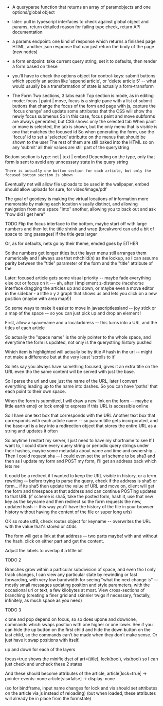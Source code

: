 - A queryparse function that returns an array of paramobjects and one options/global object
- later: pull in typescript interfaces to check against global object and params, return detailed reason for failing type check, return API documentation

- a params endpoint: one kind of response which returns a finished page HTML, another json response that can just return the body of the page (new nodes)
- a form endpoint: take current query string, set it to defaults, then render a form based on these
- you'll have to check the options object for control-keys: submit buttons which specify an action like 'append article', or 'delete article 5' -- what would usually be a transformation of state is actually a form-transform

- The Form
Two sections, 3 tabs each
Top section is mode, as in editing mode: focus | paint | move,
    focus is a single pane with a list of submit buttons that change the focus of the form and page
    with js, capture the 'focus change' and update some attributes that the CSS will show the newly focus submenus
    So in this case, focus paint and move subforms are always generated, but CSS shows only the selected tab
        When paint or move is selected, the tab is shown, but the only menu that is visible is one that matches the focused id
        So when generating the form, use the 'focus' id to set a 'selected' attributte on the menus that should be shown to the user
        The rest of them are still baked into the HTML so on any 'submit' all their values are still part of the querystring


Bottom section is type: net | text | embed
    Depending on the type, only that form is sent to avoid any unncessary state in the query string

    There is actually one bottom section for each article, but only the focused bottom section is shown

Eventually net will allow file uploads to be used in the wallpaper, embed should allow uploads for sure, for video/image/pdf

The goal of geodesy is making the virtual locations of information more memorable
    by making each location visually distinct,
        and allowing navigation from one space "into" another, allowing you to back out and ask "how did I get here"


TODO
Flip the focus interface to the bottom, maybe start off with large numbers and then let the title shrink and wrap (breakword can add a bit of space to long passages) if the title gets larger

Or, as for defaults, nets go by their theme, emded goes by EITHER 

So the numbers get longer titles but the layer menu still arranges them numerically and I always use that nthchild(n) as the lookup, so I can assume parity between the "title" parameter of the form and the "title" attribute of the 

Later: focused article gets some visual priority -- maybe fade everything else out or focus on it --- ah, after I implement z-distance (racehorse interface dragging the articles up and down, or maybe even a move editor in the sidebar - a little x y z graph that shows us and lets you click on a new position (maybe with area map!))

So some ways to make it easier to move in javascriptlessland -- joy stick or a map of the space -- so you can just pick up and drop an element !


First, allow a spacename and a localaddress -- this turns into a URL and the titles of each article

So actually the "space name" is the only pointer to the whole space, and everytime the form is updated, not only is the querystring history pushed

Which item is highlighted will actually be by title # hash in the url -- might not make a difference but at the very least 'scrolls to it'

So lets say you always have something focused, gives it an extra title on the URL even tho the same content will be served with just the base.

So I parse the url and use just the name of the URL, later I convert everything leading up to the name into dashes. So you can have 'paths' that each point to their own space.

When the form is submitted, I will draw a new link on the form -- maybe a little earth emoji or lock emoji to express if this URL is accessible online

So I have one text box that corresponds with the URL
Another text box that corresponds with each article name -- so param.title gets incorporated, and the base-url is a key into a redirection object that stores the entire URL as a string and updates it often

So anytime I restart my server, I just need to have my shortname to see 
If I want to, I could store every query string or periodic query strings under their hashes, maybe some metadata about name and time and ownership...
Then I could request sha -- I could even set the url scheme to be sha3 and then as I update my form and POST my form, I'll get an address back which lets me 

It could be a redirect if I wanted to keep the URL visible in history, or a term rewriting -- before trying to parse the query, check if the address is sha5 or form...
if its sha5 then update the value of URL and move on, client will get the form and timespace at that address and can continue POSTing updates to that URL (if scheme is sha5, take the posted form, hash it, use that new key as the keyname and then redirect so the form requests the new, updated hash -- this way you'll have the history of the file in your browser history without having the content of the file or super long urls)

OK so route utf8, check routes object for keyname -- overwrites the URL with the value that's stored or 404s

The form will get a link at that address -- two parts maybe! with and without the hash. click on either part and get the content.

Adjust the labels to overlap it a little bit

TODO 2

Branches grow within a particular subdivision of space, and even tho I only track changes, I can view any particular state by rewinding or fast forwarding, with very low bandwidth for seeing "what the next change is" -- mostly small messages updating position and style parameters, with the occasional url or text, a few kilobytes at most. View cross-sections of branching (creating a finer grid and skinnier twigs if necessary, fractally, infinitely, as much space as you need)

TODO 3



clone and pop depend on focus, so so does upone and downone, commands which swaps position with one higher or one lower.
See if you can hide the up button on the first child and hide the down button on the last child, so the commands can't be made when they don't make sense. Or just have it swap positions with itself. 

up and down for each of the layers

focus=true shows the minifieldset of art=(title), lock(bool), vis(bool) so I can just check and uncheck these 2 states

And these should become attributes of the article, 
article[lock=true] -> pointer-events: none
article[vis=false] -> display: none

(so for bindframe, input name changes for lock and vis should set attributes on the article via js instead of reloading)
(but when loaded, these attributes will already be in place from the formstate)